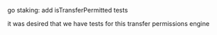 go staking: add isTransferPermitted tests

it was desired that we have tests for this transfer permissions engine
